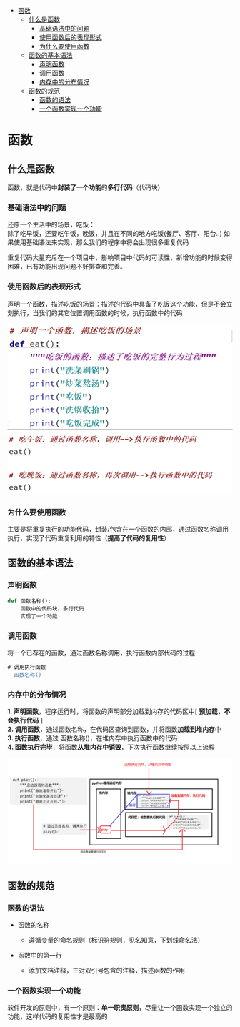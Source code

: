 <!-- TOC -->

- [函数](#%e5%87%bd%e6%95%b0)
  - [什么是函数](#%e4%bb%80%e4%b9%88%e6%98%af%e5%87%bd%e6%95%b0)
    - [基础语法中的问题](#%e5%9f%ba%e7%a1%80%e8%af%ad%e6%b3%95%e4%b8%ad%e7%9a%84%e9%97%ae%e9%a2%98)
    - [使用函数后的表现形式](#%e4%bd%bf%e7%94%a8%e5%87%bd%e6%95%b0%e5%90%8e%e7%9a%84%e8%a1%a8%e7%8e%b0%e5%bd%a2%e5%bc%8f)
    - [为什么要使用函数](#%e4%b8%ba%e4%bb%80%e4%b9%88%e8%a6%81%e4%bd%bf%e7%94%a8%e5%87%bd%e6%95%b0)
  - [函数的基本语法](#%e5%87%bd%e6%95%b0%e7%9a%84%e5%9f%ba%e6%9c%ac%e8%af%ad%e6%b3%95)
    - [声明函数](#%e5%a3%b0%e6%98%8e%e5%87%bd%e6%95%b0)
    - [调用函数](#%e8%b0%83%e7%94%a8%e5%87%bd%e6%95%b0)
    - [内存中的分布情况](#%e5%86%85%e5%ad%98%e4%b8%ad%e7%9a%84%e5%88%86%e5%b8%83%e6%83%85%e5%86%b5)
  - [函数的规范](#%e5%87%bd%e6%95%b0%e7%9a%84%e8%a7%84%e8%8c%83)
    - [函数的语法](#%e5%87%bd%e6%95%b0%e7%9a%84%e8%af%ad%e6%b3%95)
    - [一个函数实现一个功能](#%e4%b8%80%e4%b8%aa%e5%87%bd%e6%95%b0%e5%ae%9e%e7%8e%b0%e4%b8%80%e4%b8%aa%e5%8a%9f%e8%83%bd)

<!-- /TOC -->

# 函数

## 什么是函数

函数，就是代码中**封装了一个功能**的**多行代码**（代码块）

### 基础语法中的问题

还原一个生活中的场景，吃饭：  
除了吃早饭，还要吃午饭，晚饭，并且在不同的地方吃饭(餐厅、客厅、阳台..)
如果使用基础语法来实现，那么我们的程序中将会出现很多重复代码  

重复代码大量充斥在一个项目中，影响项目中代码的可读性，新增功能的时候变得困难，已有功能出现问题不好排查和完善。  

### 使用函数后的表现形式

声明一个函数，描述吃饭的场景：描述的代码中具备了吃饭这个功能，但是不会立刻执行，当我们的其它位置调用函数的时候，执行函数中的代码  

![img][img@1]

### 为什么要使用函数

主要是将重复执行的功能代码，封装/包含在一个函数的内部，通过函数名称调用执行，实现了代码重复利用的特性（**提高了代码的复用性**）  

## 函数的基本语法

### 声明函数

```python
def 函数名称():
    函数中的代码块，多行代码
    实现了一个功能
```

### 调用函数

将一个已存在的函数，通过函数名称调用，执行函数内部代码的过程

```diff
# 调用执行函数
- 函数名称()
```

### 内存中的分布情况

**1. 声明函数**，程序运行时，将函数的声明部分加载到内存的代码区中[ **预加载，不会执行代码** ]  
**2. 调用函数**，通过函数名称，在代码区查询到函数，并将函数**加载到堆内存**中  
**3. 执行函数**，通过 函数名称()，在堆内存中执行函数中的代码  
**4. 函数执行完毕**，将函数**从堆内存中销毁**，下次执行函数继续按照以上流程

![img][img@2]

## 函数的规范

### 函数的语法

- 函数的名称
  - 遵循变量的命名规则（标识符规则，见名知意，下划线命名法）

- 函数中的第一行
  - 添加文档注释，三对双引号包含的注释，描述函数的作用

### 一个函数实现一个功能

软件开发的原则中，有一个原则：**单一职责原则**，尽量让一个函数实现一个独立的功能，这样代码的复用性才是最高的

[img@1]:https://raw.githubusercontent.com/zzzzls/Images/master/Study_nodes_img/%E5%87%BD%E6%95%B0%E7%AE%80%E4%BB%8B/04-08_01.png
[img@2]:https://raw.githubusercontent.com/zzzzls/Images/master/Study_nodes_img/%E5%87%BD%E6%95%B0%E7%AE%80%E4%BB%8B/04-08_02.png